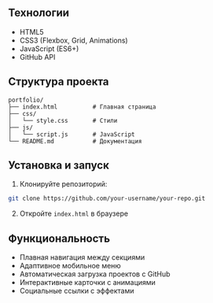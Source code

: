 

## Технологии

- HTML5
- CSS3 (Flexbox, Grid, Animations)
- JavaScript (ES6+)
- GitHub API

## Структура проекта

```
portfolio/
├── index.html          # Главная страница
├── css/
│   └── style.css       # Стили
├── js/
│   └── script.js       # JavaScript
└── README.md           # Документация
```

## Установка и запуск

1. Клонируйте репозиторий:
```bash
git clone https://github.com/your-username/your-repo.git
```

2. Откройте `index.html` в браузере

## Функциональность

- Плавная навигация между секциями
- Адаптивное мобильное меню
- Автоматическая загрузка проектов с GitHub
- Интерактивные карточки с анимациями
- Социальные ссылки с эффектами


